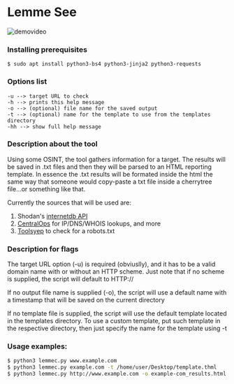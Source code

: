 # Lemme See

![demovideo](https://github.com/n0ns0n/lemme-see/assets/119656556/ebef8b5e-4cfa-4eab-aba7-7258d8ce9aaf)

### Installing prerequisites
```
$ sudo apt install python3-bs4 python3-jinja2 python3-requests
```

### Options list
```
-u --> target URL to check
-h --> prints this help message
-o --> (optional) file name for the saved output
-t --> (optional) name for the template to use from the templates directory
-hh --> show full help message
```

### Description about the tool

Using some OSINT, the tool gathers information for a target. The results will be saved 
in .txt files and then they will be parsed to an HTML reporting template. 
In essence the .txt results will be formated inside the html the same way that someone
would copy-paste a txt file inside a cherrytree file...or something like that.
  
Currently the sources that will be used are:
1. Shodan's [internetdb API](https://internetdb.shodan.io/)
2. [CentralOps](https://centralops.net/) for IP/DNS/WHOIS lookups, and more
3. [Toolsyep](https://toolsyep.com/en/webpage-to-plain-text/) to check for a robots.txt

### Description for flags
The target URL option (-u) is required (obviuslly), and it has to be a valid domain name
with or without an HTTP scheme. Just note that if no scheme is supplied,
the script will default to HTTP://

If no output file name is supplied (-o), the script will use
a default name with a timestamp that will be saved on the current directory
  
If no template file is supplied, the script will use the default template located
in the templates directory. To use a custom template, put such template in
the respective directory, then just specify the name for the template using -t

### Usage examples:
```Bash
$ python3 lemmec.py www.example.com
$ python3 lemmec.py example.com -t /home/user/Desktop/template.thml
$ python3 lemmec.py http://www.example.com -o example-com_results.html
```

  
